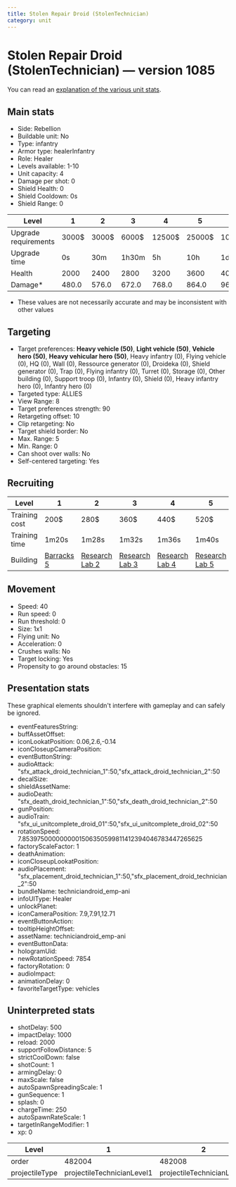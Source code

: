 ```yaml
---
title: Stolen Repair Droid (StolenTechnician)
category: unit
---
```


# Stolen Repair Droid (StolenTechnician) — version 1085

You can read an [explanation  of the various unit stats](unitexplained.md).

## Main stats

  * Side: Rebellion
  * Buildable unit: No
  * Type: infantry
  * Armor type: healerInfantry
  * Role: Healer
  * Levels available: 1-10
  * Unit capacity: 4
  * Damage per shot: 0
  * Shield Health: 0
  * Shield Cooldown: 0s
  * Shield Range: 0

|Level               |1    |2    |3    |4     |5     |6      |7      |8      |9       |10      |
|--------------------|-----|-----|-----|------|------|-------|-------|-------|--------|--------|
|Upgrade requirements|3000$|3000$|6000$|12500$|25000$|100000$|160000$|320000$|1000000$|1750000$|
|Upgrade time        |0s   |30m  |1h30m|5h    |10h   |1d12h  |2d12h  |4d     |6d      |1w2d    |
|Health              |2000 |2400 |2800 |3200  |3600  |4000   |4400   |4800   |5200    |6000    |
|Damage*             |480.0|576.0|672.0|768.0 |864.0 |960.0  |1056.0 |1152.0 |1248.0  |1440.0  |

* These values are not necessarily accurate and may be inconsistent with other values

## Targeting

  * Target preferences: **Heavy vehicle (50)**, **Light vehicle (50)**, **Vehicle hero (50)**, **Heavy vehicular hero (50)**, Heavy infantry (0), Flying vehicle (0), HQ (0), Wall (0), Ressource generator (0), Droideka (0), Shield generator (0), Trap (0), Flying infantry (0), Turret (0), Storage (0), Other building (0), Support troop (0), Infantry (0), Shield (0), Heavy infantry hero (0), Infantry hero (0)
  * Targeted type: ALLIES
  * View Range: 8
  * Target preferences strength: 90
  * Retargeting offset: 10
  * Clip retargeting: No
  * Target shield border: No
  * Max. Range: 5
  * Min. Range: 0
  * Can shoot over walls: No
  * Self-centered targeting: Yes

## Recruiting

|Level        |1                               |2                                     |3                                     |4                                     |5                                     |6                                     |7                                     |8                                     |9                                     |10                                     |
|-------------|--------------------------------|--------------------------------------|--------------------------------------|--------------------------------------|--------------------------------------|--------------------------------------|--------------------------------------|--------------------------------------|--------------------------------------|---------------------------------------|
|Training cost|200$                            |280$                                  |360$                                  |440$                                  |520$                                  |600$                                  |680$                                  |800$                                  |840$                                  |920$                                   |
|Training time|1m20s                           |1m28s                                 |1m32s                                 |1m36s                                 |1m40s                                 |1m44s                                 |1m48s                                 |1m52s                                 |1m56s                                 |2m                                     |
|Building     |[Barracks 5](rebelBarracks.html)|[Research Lab 2](rebelOffenseLab.html)|[Research Lab 3](rebelOffenseLab.html)|[Research Lab 4](rebelOffenseLab.html)|[Research Lab 5](rebelOffenseLab.html)|[Research Lab 6](rebelOffenseLab.html)|[Research Lab 7](rebelOffenseLab.html)|[Research Lab 8](rebelOffenseLab.html)|[Research Lab 9](rebelOffenseLab.html)|[Research Lab 10](rebelOffenseLab.html)|

## Movement

  * Speed: 40
  * Run speed: 0
  * Run threshold: 0
  * Size: 1x1
  * Flying unit: No
  * Acceleration: 0
  * Crushes walls: No
  * Target locking: Yes
  * Propensity to go around obstacles: 15

## Presentation stats

These graphical elements shouldn't interfere with gameplay and can safely be ignored.

  * eventFeaturesString: 
  * buffAssetOffset: 
  * iconLookatPosition: 0.06,2.6,-0.14
  * iconCloseupCameraPosition: 
  * eventButtonString: 
  * audioAttack: "sfx_attack_droid_technician_1":50,"sfx_attack_droid_technician_2":50
  * decalSize: 
  * shieldAssetName: 
  * audioDeath: "sfx_death_droid_technician_1":50,"sfx_death_droid_technician_2":50
  * gunPosition: 
  * audioTrain: "sfx_ui_unitcomplete_droid_01":50,"sfx_ui_unitcomplete_droid_02":50
  * rotationSpeed: 7.8539750000000001506350599811412394046783447265625
  * factoryScaleFactor: 1
  * deathAnimation: 
  * iconCloseupLookatPosition: 
  * audioPlacement: "sfx_placement_droid_technician_1":50,"sfx_placement_droid_technician_2":50
  * bundleName: techniciandroid_emp-ani
  * infoUIType: Healer
  * unlockPlanet: 
  * iconCameraPosition: 7.9,7.91,12.71
  * eventButtonAction: 
  * tooltipHeightOffset: 
  * assetName: techniciandroid_emp-ani
  * eventButtonData: 
  * hologramUid: 
  * newRotationSpeed: 7854
  * factoryRotation: 0
  * audioImpact: 
  * animationDelay: 0
  * favoriteTargetType: vehicles

## Uninterpreted stats

  * shotDelay: 500
  * impactDelay: 1000
  * reload: 2000
  * supportFollowDistance: 5
  * strictCoolDown: false
  * shotCount: 1
  * armingDelay: 0
  * maxScale: false
  * autoSpawnSpreadingScale: 1
  * gunSequence: 1
  * splash: 0
  * chargeTime: 250
  * autoSpawnRateScale: 1
  * targetInRangeModifier: 1
  * xp: 0

|Level         |1                         |2                         |3                         |4                         |5                         |6                         |7                         |8                         |9                         |10                         |
|--------------|--------------------------|--------------------------|--------------------------|--------------------------|--------------------------|--------------------------|--------------------------|--------------------------|--------------------------|---------------------------|
|order         |482004                    |482008                    |482012                    |482016                    |482020                    |482024                    |482028                    |482032                    |482036                    |482040                     |
|projectileType|projectileTechnicianLevel1|projectileTechnicianLevel2|projectileTechnicianLevel3|projectileTechnicianLevel4|projectileTechnicianLevel5|projectileTechnicianLevel6|projectileTechnicianLevel7|projectileTechnicianLevel8|projectileTechnicianLevel9|projectileTechnicianLevel10|

